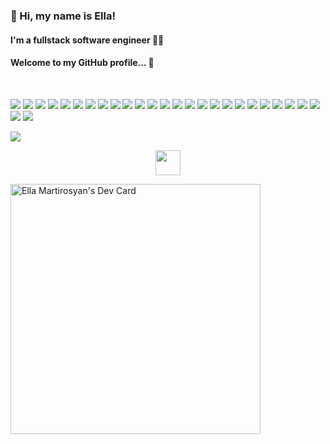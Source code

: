 <tr>
  <td>
    <h3>👋 Hi, my name is Ella!</h2>
    <h4>I'm a fullstack software engineer 👨‍💻</h2>
    <h4>Welcome to my GitHub profile... 👀</h2>
    </br>
    <p>
      <img src="https://img.shields.io/badge/REACT-A81C7D.svg?&style=flat&logo=react&logoColor=white"/>
      <img src="https://img.shields.io/badge/ANGULAR-DD0031.svg?&style=flat&logo=angular&logoColor=white"/>
      <img src="https://img.shields.io/badge/JAVA-007396.svg?&style=flat&logo=java&logoColor=white"/>
      <img src="https://img.shields.io/badge/SPRING-6DB33F.svg?&style=flat&logo=spring&logoColor=white"/>
      <img src="https://img.shields.io/badge/HIBERNATE-121011.svg?&style=flat&logo=red-hat&logoColor=white"/>
      <img src="https://img.shields.io/badge/HTML5-E34F26.svg?&style=flat&logo=html5&logoColor=white"/>
      <img src="https://img.shields.io/badge/CSS3-%231572B6.svg?&style=flat&logo=css3&logoColor=white"/>
      <img src="https://img.shields.io/badge/JAVASCRIPT-323330.svg?&style=flat&logo=javascript&logoColor=%23F7DF1E"/>
      <img src="https://img.shields.io/badge/TYPESCRIPT-%23007ACC.svg?&style=flat&logo=typescript&logoColor=white"/>
      <img src="https://img.shields.io/badge/MOBX-%23121011.svg?&style=flat&logo=mobx&logoColor=white"/>
      <img src="https://img.shields.io/badge/GIT-%23F05033.svg?&style=flat&logo=git&logoColor=white"/>
      <img src="https://img.shields.io/badge/GITHUB-2C2255.svg?&style=flat&logo=github&logoColor=white"/>
      <img src="https://img.shields.io/badge/GITLAB-%23181717.svg?&style=flat&logo=gitlab&logoColor=white"/>
      <img src="https://img.shields.io/badge/DOCKER-2496ED.svg?&style=flat&logo=docker&logoColor=white"/>
      <img src="https://img.shields.io/badge/POSTGRES-%23316192.svg?&style=flat&logo=postgresql&logoColor=white"/>
      <img src="https://img.shields.io/badge/ORACLE-E34F26.svg?&style=flat&logo=oracle&logoColor=white"/>
      <img src="https://img.shields.io/badge/DB2-007396.svg?&style=flat&logo=db2&logoColor=white"/>
      <img src="https://img.shields.io/badge/SQLITE-003B57.svg?&style=flat&logo=sqlite&logoColor=white"/>
      <img src="https://img.shields.io/badge/ANT-A81C7D.svg?&style=flat&logo=apache-ant"/>
      <img src="https://img.shields.io/badge/MAVEN-C71A36.svg?&style=flat&logo=apache-maven"/>
      <img src="https://img.shields.io/badge/REST-02569B.svg?&style=flat&logo=rest&logoColor=white"/>
      <img src="https://img.shields.io/badge/GRAPHQL-E10098.svg?&style=flat&logo=graphql&logoColor=white"/>
      <img src="https://img.shields.io/badge/LINUX-FCC624?style=flat-square&logo=linux&logoColor=black"/>
      <img src="https://img.shields.io/badge/VSCODE-007ACC.svg?&style=flat&logo=visual-studio-code"/>
      <img src="https://img.shields.io/badge/ECLIPSE-2C2255.svg?&style=flat&logo=eclipse"/>
      <img src="https://img.shields.io/badge/INTELLIJ-000000.svg?&style=flat&logo=intellij-idea"/>
      <img src="https://img.shields.io/badge/SCRUM-6DB33F.svg?&style=flat&logo=ddd&logoColor=white"/>
    </p>
    <p>  
      <a href="https://github.com/EllaMartirosyan/github-readme-stats"> 
        <img src="https://github-readme-stats.vercel.app/api?username=EllaMartirosyan&&show_icons=true&theme=radical"/>
      </a>
    </p>
    <p align="center"><img height="40" src="https://raw.githubusercontent.com/innng/innng/master/assets/kyubey.gif"/></p>
  </td>
  <td
    <a href="https://app.daily.dev/ella250"><img src="https://api.daily.dev/devcards/d4b6351eb3b4450d8103959d57fd4f4e.png?r=pjg" width="400" alt="Ella Martirosyan's Dev Card"/></a>
  </td>
</tr>
